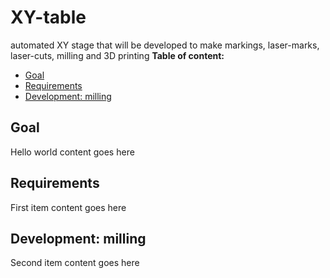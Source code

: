 # XY-table
automated XY stage that will be developed to make markings, laser-marks, laser-cuts, milling and 3D printing 
**Table of content:**
- [Goal](#goal)
- [Requirements](#requirements)
- [Development: milling](#dev-milling)

<!-- headings -->
<a id="goal"></a>
## Goal
Hello world content goes here

<a id="requirements"></a>
## Requirements
First item content goes here

<a id="dev-milling"></a>
## Development: milling
Second item content goes here
